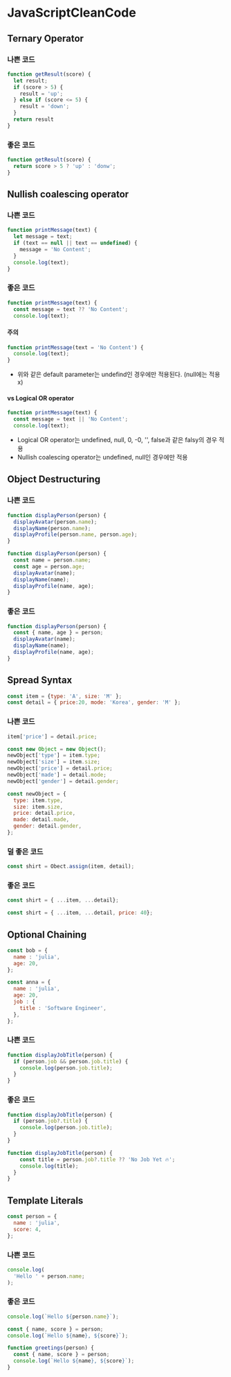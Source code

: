 # JavaScriptCleanCode
## Ternary Operator
### 나쁜 코드
```javascript
function getResult(score) {
  let result;
  if (score > 5) {
    result = 'up';
  } else if (score <= 5) {
    result = 'down';
  }
  return result
}
```

### 좋은 코드
```javascript
function getResult(score) {
  return score > 5 ? 'up' : 'donw';
}
```

## Nullish coalescing operator
### 나쁜 코드
```javascript
function printMessage(text) {
  let message = text;
  if (text == null || text == undefined) {
    message = 'No Content';
  }
  console.log(text);
}
```

### 좋은 코드
```javascript
function printMessage(text) {
  const message = text ?? 'No Content';
  console.log(text);
```

#### 주의
```javascript
function printMessage(text = 'No Content') {
  console.log(text);
}
```
* 위와 같은 default parameter는 undefind인 경우에만 적용된다. (null에는 적용 x) 

#### vs Logical OR operator
```javascript
function printMessage(text) {
  const message = text || 'No Content';
  console.log(text);
```
* Logical OR operator는 undefined, null, 0, -0, '', false과 같은 falsy의 경우 적용
* Nullish coalescing operator는 undefined, null인 경우에만 적용

## Object Destructuring
### 나쁜 코드
```javascript
function displayPerson(person) {
  displayAvatar(person.name);
  displayName(person.name);
  displayProfile(person.name, person.age);
}
```
```javascript
function displayPerson(person) {
  const name = person.name;
  const age = person.age;
  displayAvatar(name);
  displayName(name);
  displayProfile(name, age);
}
```

### 좋은 코드
```javascript
function displayPerson(person) {
  const { name, age } = person;
  displayAvatar(name);
  displayName(name);
  displayProfile(name, age);
}
```

## Spread Syntax
```javascript
const item = {type: 'A', size: 'M' };
const detail = { price:20, mode: 'Korea', gender: 'M' };
```
### 나쁜 코드
```javascript
item['price'] = detail.price; 
```
```javascript
const new Object = new Object();
newObject['type'] = item.type;
newObject['size'] = item.size;
newObject['price'] = detail.price;
newObject['made'] = detail.mode;
newObject['gender'] = detail.gender;
```
```javascript
const newObject = {
  type: item.type,
  size: item.size,
  price: detail.price,
  made: detail.made,
  gender: detail.gender,
};
```

### 덜 좋은 코드
```javascript
const shirt = Obect.assign(item, detail);
```
### 좋은 코드
```javascript
const shirt = { ...item, ...detail}; 
```
```javascript
const shirt = { ...item, ...detail, price: 40};
```

## Optional Chaining
```javascript
const bob = {
  name : 'julia',
  age: 20,
};

const anna = {
  name : 'julia',
  age: 20,
  job : {
    title : 'Software Engineer',
  },
};
```
### 나쁜 코드
```javascript
function displayJobTitle(person) {
  if (person.job && person.job.title) {
    console.log(person.job.title);
  }
}
```
### 좋은 코드
```javascript
function displayJobTitle(person) {
  if (person.job?.title) {
    console.log(person.job.title);
  }
}
```
```javascript
function displayJobTitle(person) {
    const title = person.job?.title ?? 'No Job Yet 🔥';
    console.log(title);
  }
}
```

## Template Literals
```javascript
const person = {
  name : 'julia',
  score: 4,
};
```

### 나쁜 코드
```javascript
console.log(
  'Hello ' + person.name;
);
```
### 좋은 코드
```javascript
console.log(`Hello ${person.name}`);
```
```javascript
const { name, score } = person;
console.log(`Hello ${name}, ${score}`);
```
```javascript
function greetings(person) {
  const { name, score } = person;
  console.log(`Hello ${name}, ${score}`);
}
```